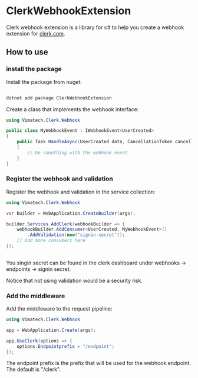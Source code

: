 # ClerkWebhookExtension

Clerk webhook extension is a library for c# to help you create a webhook extension for [clerk.com](https://clerk.com/).

## How to use

### install the package
Install the package from nuget:

```bash

dotnet add package ClerkWebhookExtension

```

Create a class that implements the webhook interface:

```csharp
using Vimatech.Clerk.Webhook

public class MyWebhookEvent : IWebhookEvent<UserCreated>
{
    public Task HandleAsync(UserCreated data, CancellationToken cancellationToken)
    {
        // Do something with the webhook event
    }
}
```

### Register the webhook and validation

Register the webhook and validation in the service collection:

```csharp
using Vimatech.Clerk.Webhook

var builder = WebApplication.CreateBuilder(args);

builder.Services.AddClerk(webhookBuilder => {
    webhookBuilder.AddConsumer<UserCreated, MyWebhookEvent>()
        .AddValidation(new("signin-secret"));
    // Add more consumers here
});
 
```

You singin secret can be found in the clerk dashboard under webhooks -> endpoints -> signin secret.

Notice that not using validation would be a security risk.

### Add the middleware

Add the middleware to the request pipeline:

```csharp
using Vimatech.Clerk.Webhook

app = WebApplication.Create(args);

app.UseClerk(options => {
    options.Endpointprefix = "/endpoint";
});

```

The endpoint prefix is the prefix that will be used for the webhook endpoint. The default is "/clerk".